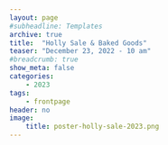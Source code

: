 ```yaml
---
layout: page
#subheadline: Templates
archive: true
title:  "Holly Sale & Baked Goods"
teaser: "December 23, 2022 - 10 am"
#breadcrumb: true
show_meta: false
categories:
    - 2023
tags:
    - frontpage
header: no
image:
    title: poster-holly-sale-2023.png
---
```

